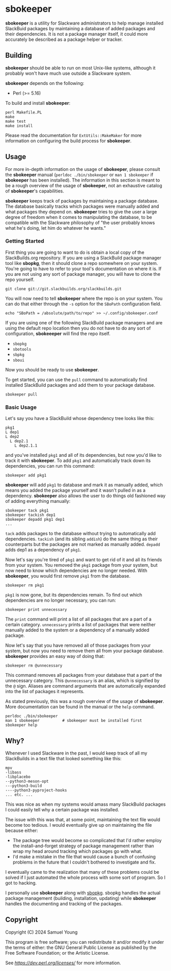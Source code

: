 # sbokeeper
**sbokeeper** is a utility for Slackware administrators to help manage installed
SlackBuid packages by maintaining a database of added packages and their
dependencies. It is not a package manager itself, it could more accurately be
described as a package helper or tracker.

## Building
**sbokeeper** should be able to run on most Unix-like systems, although it
probably won't have much use outside a Slackware system.

**sbokeeper** depends on the following:
* Perl (>= 5.16)

To build and install **sbokeeper**:
```
perl Makefile.PL
make
make test
make install
```
Please read the documentation for `ExtUtils::MakeMaker` for more information
on configuring the build process for **sbokeeper**.

## Usage
For more in-depth information on the usage of **sbokeeper**, please consult the
**sbokeeper** manual (`perldoc ./bin/sbokeeper` or `man 1 sbokeeper` if
**sbokeeper** has been installed). The information in this section is meant to
be a rough overview of the usage of **sbokeeper**, not an exhaustive catalog of
**sbokeeper**'s capabilities.

**sbokeeper** keeps track of packages by maintaining a package database. The
database basically tracks which packages were manually added and what packages
they depend on. **sbokeeper** tries to give the user a large degree of freedom
when it comes to manipulating the database, to be compatible with the Slackware
philosophy of "the user probably knows what he's doing, let him do whatever he
wants." 

### Getting Started

First thing you are going to want to do is obtain a local copy of the
SlackBuilds.org repository. If you are using a SlackBuild package manager tool
like **sbopkg**, then it should clone a repo somewhere on your system. You're
going to have to refer to your tool's documentation on where it is. If you are
not using any sort of package manager, you will have to clone the repo yourself.
```
git clone git://git.slackbuilds.org/slackbuilds.git
```
You will now need to tell **sbokeeper** where the repo is on your system. You
can do that either through the `-s` option for the `SBoPath` configuration
field.
```
echo "SBoPath = /absolute/path/to/repo" >> ~/.config/sbokeeper.conf
```
If you are using one of the following SlackBuild package managers and are using
the default repo location then you do not have to do any sort of configuration,
**sbokeeeper** will find the repo itself.
* `sbopkg`
* `sbotools`
* `sbpkg`
* `sboui`

Now you should be ready to use **sbokeeper**.

To get started, you can use the `pull` command to automatically find installed
SlackBuild packages and add them to your package database.
```
sbokeeper pull
```

### Basic Usage

Let's say you have a SlackBuild whose dependency tree looks like this:
```
pkg1
L dep1
L dep2
  L dep2.1
    L dep2.1.1
```
and you've installed `pkg1` and all of its dependencies, but now you'd like to
track it with **sbokeeper**. To add `pkg1` and automatically track down its
dependencies, you can run this command:
```
sbokeeper add pkg1
```
**sbokeeper** will add `pkg1` to database and mark it as manually added, which
means you added the package yourself and it wasn't pulled in as a dependency.
**sbokeeper** also allows the user to do things old fashioned way of adding
everything manually:
```
sbokeeper tack pkg1
sbokeeper tackish dep1
sbokeeper depadd pkg1 dep1
...
```
`tack` adds packages to the database without trying to automatically add
dependencies. `tackish` (and its sibling `addish`) do the same thing as their
counterparts but the packages are not marked as manually added. `depadd` adds
dep1 as a dependency of `pkg1`.

Now let's say you're tired of `pkg1` and want to get rid of it and all its
friends from your system. You removed the `pkg1` package from your system, but
now need to know which dependencies are no longer needed. With **sbokeeper**,
you would first remove `pkg1` from the database.
```
sbokeeper rm pkg1
```
`pkg1` is now gone, but its dependencies remain. To find out which dependencies
are no longer necessary, you can run:
```
sbokeeper print unnecessary
```
The `print` command will print a list of all packages that are a part of a
certain category. `unnecessary` prints a list of packages that were neither
manually added to the system or a dependency of a manually added package.

Now let's say that you have removed all of those packages from your system, but
now you need to remove them all from your package database. **sbokeeper** provides
an easy way of doing that:
```
sbokeeper rm @unnecessary
```
This command removes all packages from your database that a part of the
unnecessary category. This `@unnecessary` is an alias, which is signified by the
`@` sign. Aliases are command arguments that are automatically expanded into
the list of packages it represents.

As stated previously, this was a rough overview of the usage of
**sbokeeper**. More documentation can be found in the manual or the `help`
command.
```
perldoc ./bin/sbokeeper
man 1 sbokeeper          # sbokeeper must be installed first
sbokeeper help
```

## Why?
Whenever I used Slackware in the past, I would keep track of all my SlackBuilds
in a text file that looked something like this:
```
mpv
-libass
-libplacebo
--python3-meson-opt
---python3-build
----python3-pyproject-hooks
... etc. ...
```
This was nice as when my systems would amass many SlackBuild packages I could
easily tell why a certain package was installed.

The issue with this was that, at some point, maintaining the text file would
become too tedious. I would eventually give up on maintaining the file because
either:
* The package tree would become so complicated that I'd rather employ the
install-and-forget strategy of package management rather than wrap my head
around tracking which packages go with what.
* I'd make a mistake in the file that would cause a bunch of confusing problems
in the future that I couldn't bothered to investigate and fix.

I eventually came to the realization that many of these problems could be solved
if I just automated the whole process with some sort of program. So I got to
hacking.

I personally use **sbokeeper** along with [sbopkg](https://sbopkg.org/). sbopkg
handles the actual package management (building, installation, updating) while
**sbokeeper** handles the documenting and tracking of the packages.

## Copyright

Copyright (C) 2024 Samuel Young

This program is free software; you can redistribute it and/or modify it under
the terms of either: the GNU General Public License as published by the Free
Software Foundation; or the Artistic License.

See *https://dev.perl.org/licenses/* for more information.
